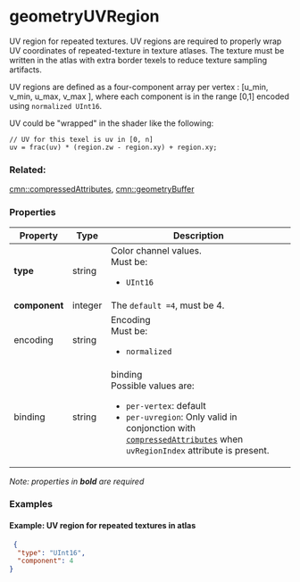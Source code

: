 # geometryUVRegion



UV region for repeated textures. UV regions are required to properly wrap UV coordinates of repeated-texture in texture atlases.  The texture must be written in the atlas with extra border texels to reduce texture sampling artifacts. 

UV regions are defined as a four-component array per vertex : [u_min, v_min, u_max, v_max ], where each component is in the range [0,1] encoded using `normalized UInt16`.

 UV could be "wrapped" in the shader like the following:
  ``` hlsl
  // UV for this texel is uv in [0, n]
  uv = frac(uv) * (region.zw - region.xy) + region.xy;
  ```





### Related:

[cmn::compressedAttributes](compressedAttributes.cmn.md), [cmn::geometryBuffer](geometryBuffer.cmn.md)
### Properties

| Property | Type | Description |
| --- | --- | --- |
| **type** | string | Color channel values.<div>Must be:<ul><li>`UInt16`</li></ul></div> |
| **component** | integer | The `default =4`, must be 4. |
| encoding | string | Encoding<div>Must be:<ul><li>`normalized`</li></ul></div> |
| binding | string | binding<div>Possible values are:<ul><li>`per-vertex`: default</li><li>`per-uvregion`: Only valid in conjonction with [`compressedAttributes`](compressedAttributes.cmn.md) when `uvRegionIndex` attribute is present.</li></ul></div> |

*Note: properties in **bold** are required*

### Examples 

#### Example: UV region for repeated textures in atlas 

```json
 {
  "type": "UInt16",
  "component": 4
} 
```


